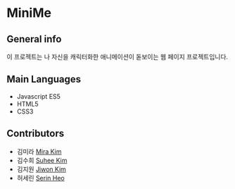 # MiniMe 

## General info
이 프로젝트는 나 자신을 캐릭터화한 애니메이션이 돋보이는 웹 페이지 프로젝트입니다.

## Main Languages 

- Javascript ES5
- HTML5
- CSS3

## Contributors

- 김미라  [Mira Kim](https://github.com/mirasoy)
- 김수희 [Suhee Kim](https://github.com/dropTheBit-SH)
- 김지원 [Jiwon Kim](https://github.com/adndus)
- 허세린 [Serin Heo](https://github.com/serin9811)
